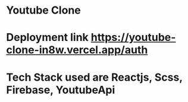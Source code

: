 # Youtube Clone 
# Deployment link https://youtube-clone-in8w.vercel.app/auth
# Tech Stack used are Reactjs, Scss, Firebase, YoutubeApi




